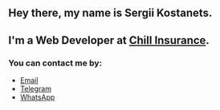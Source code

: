 ﻿## Hey there, my name is Sergii Kostanets.

## I'm a Web Developer at [Chill Insurance](https://Chill.ie).

### You can contact me by:

<ul>
    <li>
        <a href="mailto:sergiikostanets@gmail.com" target="_blank">Email</a>
    </li>
    <li>
        <a href="https://t.me/sergiikostanets" target="_blank">Telegram</a>
    </li>
    <li>
        <a href="https://wa.me/353852006030?text=Hey%20there,%20Sergii!" target="_blank">WhatsApp</a>
    </li>
</ul>
